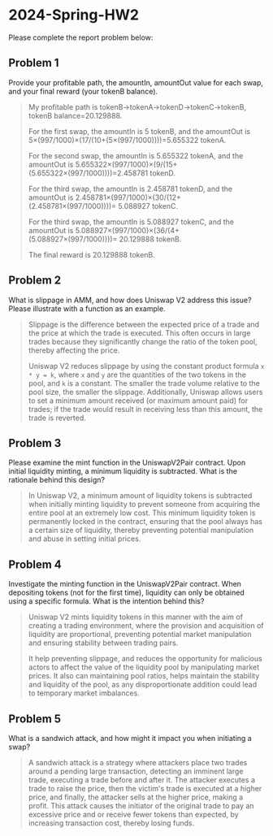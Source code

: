 # 2024-Spring-HW2

Please complete the report problem below:

## Problem 1
Provide your profitable path, the amountIn, amountOut value for each swap, and your final reward (your tokenB balance).

> My profitable path is tokenB->tokenA->tokenD->tokenC->tokenB, tokenB balance=20.129888.
> 
> For the first swap, the amountIn is 5 tokenB, and the amountOut is 5×(997/1000)×(17/(10+(5×(997/1000))))=5.655322 tokenA.
> 
> For the second swap, the amountIn is 5.655322 tokenA, and the amountOut is 5.655322×(997/1000)×(9/(15+(5.655322×(997/1000))))=2.458781 tokenD.
> 
> For the third swap, the amountIn is 2.458781 tokenD, and the amountOut is 2.458781×(997/1000)×(30/(12+(2.458781×(997/1000))))= 5.088927 tokenC.
> 
> For the third swap, the amountIn is 5.088927 tokenC, and the amountOut is 5.088927×(997/1000)×(36/(4+(5.088927×(997/1000))))= 20.129888 tokenB.
> 
> The final reward is 20.129888 tokenB.

## Problem 2
What is slippage in AMM, and how does Uniswap V2 address this issue? Please illustrate with a function as an example.

> Slippage is the difference between the expected price of a trade and the price at which the trade is executed. This often occurs in large trades because they significantly change the ratio of the token pool, thereby affecting the price.
> 
> Uniswap V2 reduces slippage by using the constant product formula `x * y = k`, where `x` and `y` are the quantities of the two tokens in the pool, and `k` is a constant. The smaller the trade volume relative to the pool size, the smaller the slippage. Additionally, Uniswap allows users to set a minimum amount received (or maximum amount paid) for trades; if the trade would result in receiving less than this amount, the trade is reverted.

## Problem 3
Please examine the mint function in the UniswapV2Pair contract. Upon initial liquidity minting, a minimum liquidity is subtracted. What is the rationale behind this design?

> In Uniswap V2, a minimum amount of liquidity tokens is subtracted when initially minting liquidity to prevent someone from acquiring the entire pool at an extremely low cost. This minimum liquidity token is permanently locked in the contract, ensuring that the pool always has a certain size of liquidity, thereby preventing potential manipulation and abuse in setting initial prices.

## Problem 4
Investigate the minting function in the UniswapV2Pair contract. When depositing tokens (not for the first time), liquidity can only be obtained using a specific formula. What is the intention behind this?

> Uniswap V2 mints liquidity tokens in this manner with the aim of creating a trading environment, where the provision and acquisition of liquidity are proportional, preventing potential market manipulation and ensuring stability between trading pairs.
> 
> It help preventing slippage, and reduces the opportunity for malicious actors to affect the value of the liquidity pool by manipulating market prices.
It also can maintaining pool ratios, helps maintain the stability and liquidity of the pool, as any disproportionate addition could lead to temporary market imbalances.

## Problem 5
What is a sandwich attack, and how might it impact you when initiating a swap?

> A sandwich attack is a strategy where attackers place two trades around a pending large transaction, detecting an imminent large trade, executing a trade before and after it. The attacker executes a trade to raise the price, then the victim's trade is executed at a higher price, and finally, the attacker sells at the higher price, making a profit. 
This attack causes the initiator of the original trade to pay an excessive price and or receive fewer tokens than expected, by increasing transaction cost, thereby losing funds.

